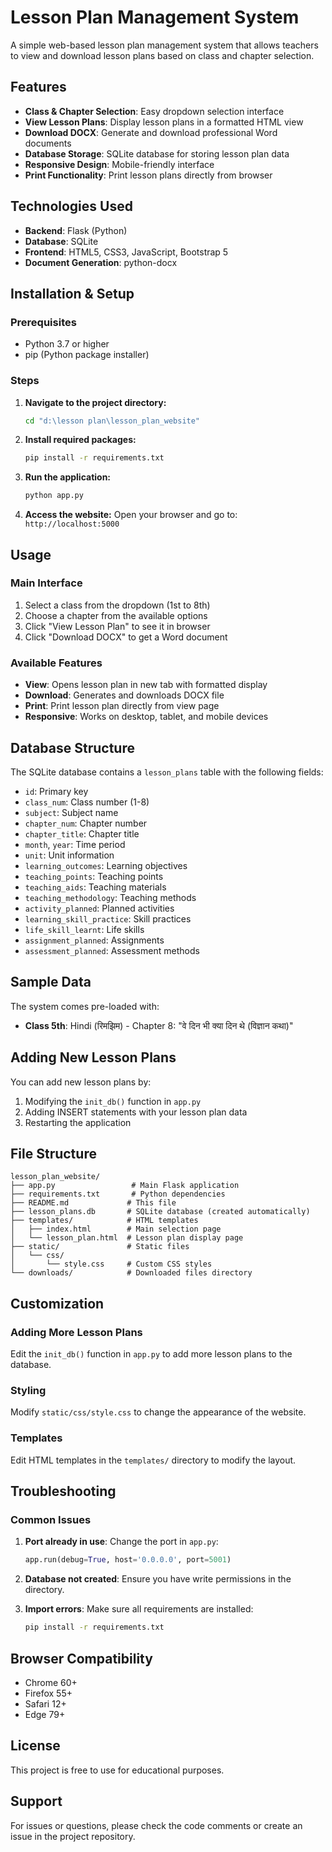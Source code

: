 # Lesson Plan Management System

A simple web-based lesson plan management system that allows teachers to view and download lesson plans based on class and chapter selection.

## Features

- **Class & Chapter Selection**: Easy dropdown selection interface
- **View Lesson Plans**: Display lesson plans in a formatted HTML view
- **Download DOCX**: Generate and download professional Word documents
- **Database Storage**: SQLite database for storing lesson plan data
- **Responsive Design**: Mobile-friendly interface
- **Print Functionality**: Print lesson plans directly from browser

## Technologies Used

- **Backend**: Flask (Python)
- **Database**: SQLite
- **Frontend**: HTML5, CSS3, JavaScript, Bootstrap 5
- **Document Generation**: python-docx

## Installation & Setup

### Prerequisites
- Python 3.7 or higher
- pip (Python package installer)

### Steps

1. **Navigate to the project directory:**
   ```cmd
   cd "d:\lesson plan\lesson_plan_website"
   ```

2. **Install required packages:**
   ```cmd
   pip install -r requirements.txt
   ```

3. **Run the application:**
   ```cmd
   python app.py
   ```

4. **Access the website:**
   Open your browser and go to: `http://localhost:5000`

## Usage

### Main Interface
1. Select a class from the dropdown (1st to 8th)
2. Choose a chapter from the available options
3. Click "View Lesson Plan" to see it in browser
4. Click "Download DOCX" to get a Word document

### Available Features
- **View**: Opens lesson plan in new tab with formatted display
- **Download**: Generates and downloads DOCX file
- **Print**: Print lesson plan directly from view page
- **Responsive**: Works on desktop, tablet, and mobile devices

## Database Structure

The SQLite database contains a `lesson_plans` table with the following fields:
- `id`: Primary key
- `class_num`: Class number (1-8)
- `subject`: Subject name
- `chapter_num`: Chapter number
- `chapter_title`: Chapter title
- `month`, `year`: Time period
- `unit`: Unit information
- `learning_outcomes`: Learning objectives
- `teaching_points`: Teaching points
- `teaching_aids`: Teaching materials
- `teaching_methodology`: Teaching methods
- `activity_planned`: Planned activities
- `learning_skill_practice`: Skill practices
- `life_skill_learnt`: Life skills
- `assignment_planned`: Assignments
- `assessment_planned`: Assessment methods

## Sample Data

The system comes pre-loaded with:
- **Class 5th**: Hindi (रिमझिम) - Chapter 8: "वे दिन भी क्या दिन थे (विज्ञान कथा)"

## Adding New Lesson Plans

You can add new lesson plans by:
1. Modifying the `init_db()` function in `app.py`
2. Adding INSERT statements with your lesson plan data
3. Restarting the application

## File Structure

```
lesson_plan_website/
├── app.py                 # Main Flask application
├── requirements.txt       # Python dependencies
├── README.md             # This file
├── lesson_plans.db       # SQLite database (created automatically)
├── templates/            # HTML templates
│   ├── index.html        # Main selection page
│   └── lesson_plan.html  # Lesson plan display page
├── static/               # Static files
│   └── css/
│       └── style.css     # Custom CSS styles
└── downloads/            # Downloaded files directory
```

## Customization

### Adding More Lesson Plans
Edit the `init_db()` function in `app.py` to add more lesson plans to the database.

### Styling
Modify `static/css/style.css` to change the appearance of the website.

### Templates
Edit HTML templates in the `templates/` directory to modify the layout.

## Troubleshooting

### Common Issues

1. **Port already in use**: Change the port in `app.py`:
   ```python
   app.run(debug=True, host='0.0.0.0', port=5001)
   ```

2. **Database not created**: Ensure you have write permissions in the directory.

3. **Import errors**: Make sure all requirements are installed:
   ```cmd
   pip install -r requirements.txt
   ```

## Browser Compatibility

- Chrome 60+
- Firefox 55+
- Safari 12+
- Edge 79+

## License

This project is free to use for educational purposes.

## Support

For issues or questions, please check the code comments or create an issue in the project repository.